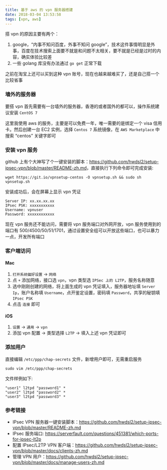 ```yaml
---
title: 基于 aws 的 vpn 服务器搭建
date: 2018-03-04 13:53:58
tags: [vpn, aws]
---
```


搭 vpn 的原因主要有两个：

1. google，“内事不知问百度，外事不知问 google”，技术这件事情明显是外事，百度在技术搜索上面要不就是和问题不太相关，要不就是已经是过时的内容，确实体验比较差
2. 一些 golang 库没有办法通过 `go get` 正常下载

之前在淘宝上还可以买到这种 vpn 账号，现在也越来越难买了，还是自己搭一个比较省事

### 墙外的服务器

要搭 vpn 首先需要有一台墙外的服务器，香港的或者国外的都可以，操作系统建议安装 `CentOS 7`

这里我使用 aws 的服务，主要是可以免费一年，唯一需要的是绑定一个 visa 信用卡。然后创建一台 EC2 实例，选择 `Centos 7` 系统镜像，在 `AWS Marketplace` 中搜索 “centos” 关键字即可

### 安装 vpn 服务

github 上有个大神写了个一键安装的脚本：<https://github.com/hwdsl2/setup-ipsec-vpn/blob/master/README-zh.md>，直接执行下列命令即可完成安装: 

```
wget https://git.io/vpnsetup-centos -O vpnsetup.sh && sudo sh vpnsetup.sh
```

安装成功后，会在屏幕上显示 vpn 凭证

```
Server IP: xx.xx.xx.xx
IPsec PSK: xxxxxxxxxxx
Username: vpnuser
Password: xxxxxxxxxxxx
```

现在 vpn 服务还不能访问，需要将 vpn 服务端口对外网开放，vpn 服务使用到的端口有 500/4500/50/51/1701，通过设置安全组可以开放这些端口，也可以暴力一点，开发所有端口

### 客户端访问

#### Mac

1. `打开系统偏好设置` → `网络`
2. 点 `+` 添加网络，接口选 `vpn`，vpn 类型选 `IPSec 上的 L2TP`，服务名称随意
3. 选中刚刚创建的网络，将上面生成的 vpn 凭证填入，服务器地址填 `Server Ip`，账户名称填 `Username`，点开鉴定设置，密码填 `Password`，共享的秘钥填 `IPsec PSK`
4. 点击 `连接` 即可

#### iOS

1. `设置` → `通用` → `vpn`
2. 添加 vpn 配置 → 类型选择 `L2TP` → 填入上述 vpn 凭证即可

### 添加用户

直接编辑 `/etc/ppp/chap-secrets` 文件，新增用户即可，无需重启服务

```
sudo vim /etc/ppp/chap-secrets
```

文件样例如下:

```
"user1" l2tpd "password1" *
"user2" l2tpd "password2" *
"user3" l2tpd "password3" *
```

### 参考链接

- IPsec VPN 服务器一键安装脚本：<https://github.com/hwdsl2/setup-ipsec-vpn/blob/master/README-zh.md>
- IPsec 服务端口: <https://serverfault.com/questions/451381/which-ports-for-ipsec-lt2p>
- 配置 IPsec/L2TP VPN 客户端：<https://github.com/hwdsl2/setup-ipsec-vpn/blob/master/docs/clients-zh.md>
- 管理 VPN 用户：<https://github.com/hwdsl2/setup-ipsec-vpn/blob/master/docs/manage-users-zh.md>
